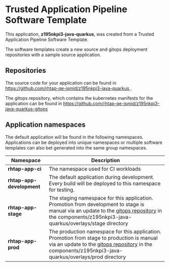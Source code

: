 # Trusted Application Pipeline Software Template

This application, **z195nkpi3-java-quarkus**, was created from a Trusted Application Pipeline Software Template.

The software templates create a new source and gitops deployment repositories with a sample source application. 

## Repositories

The source code for your application can be found in [https://github.com/rhtap-qe-jsmid/z195nkpi3-java-quarkus ](https://github.com/rhtap-qe-jsmid/z195nkpi3-java-quarkus ).
 
The gitops repository, which contains the kubernetes manifests for the application can be found in 
[https://github.com/rhtap-qe-jsmid/z195nkpi3-java-quarkus-gitops ](https://github.com/rhtap-qe-jsmid/z195nkpi3-java-quarkus-gitops ) 

## Application namespaces 

The default application will be found in the following namespaces. Applications can be deployed into unique namespaces or multiple software templates can also bet generated into the same group namespaces.  

|  Namespace   |  Description   |  
| -------- | -------- |
| **rhtap-app-ci** | The namespace used for CI workloads |
| **rhtap-app-development** | The default application during development. Every build will be deployed to this namespace for testing. |
| **rhtap-app-stage** | The staging namespace for this application. Promotion from development to stage is manual via an update to the [gitops repository](https://github.com/rhtap-qe-jsmid/z195nkpi3-java-quarkus-gitops ) in the components/z195nkpi3-java-quarkus/overlays/stage directory |
| **rhtap-app-prod** | The production namespace for this application. Promotion from stage to production is manual via an update to the [gitops repository](https://github.com/rhtap-qe-jsmid/z195nkpi3-java-quarkus-gitops ) in the components/z195nkpi3-java-quarkus/overlays/prod directory |